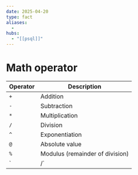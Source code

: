 ```yaml
---
date: 2025-04-20
type: fact
aliases:
  -
hubs:
  - "[[psql]]"
---
```


# Math operator

| Operator | Description
|----------|--------------------------------------------------|
| `+`      | Addition                                         |
| `-`      | Subtraction                                      |
| `*`      | Multiplication                                   |
| `/`      | Division                                         |
| `^`      | Exponentiation                                   |
| `@`      | Absolute value                                   |
| `%`      | Modulus (remainder of division)                  |
| `|/`   | Square root                                      |
